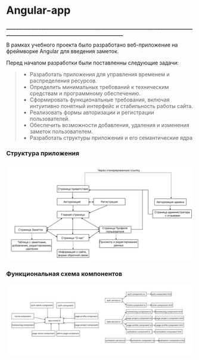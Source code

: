 # Angular-app

**__________________________________________________________________________________________________________________________**

В рамках учебного проекта было разработано веб-приложение на фреймворке Angular для введения заметок.

Перед началом разработки были поставленны следующие задачи:
>* Разработать приложения для управления временем и распределения ресурсов.
> * Определить минимальных требований к техническим средствам и программному обеспечению.
>* Сформировать функциональные требования, включая интуитивно понятный интерфейс и стабильность работы сайта.
>* Реализовать формы авторизации и регистрации пользователей.
>* Обеспечить возможности добавления, удаления и изменения заметок пользователем.
>* Разработать структуры приложения и его семантические ядра

### Структура приложения
![структура интернет ресурса](public/структура%20сайта.jpg)

### Функциональная схема компонентов
![Функциональная схема компонентов](public/функциональная%20схема.jpg)
